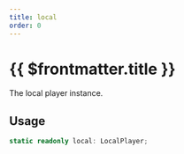 ```yaml
---
title: local
order: 0
---
```


# {{ $frontmatter.title }}

The local player instance.

## Usage

```ts
static readonly local: LocalPlayer;
```
